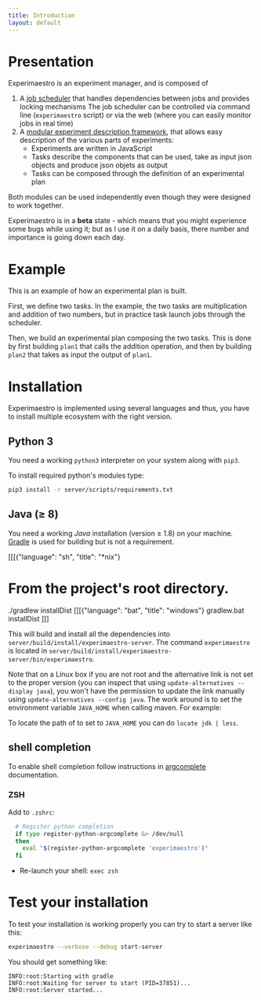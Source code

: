 ```yaml
---
title: Introduction
layout: default
---
```


# Presentation

Experimaestro is an experiment manager, and is composed of

1. A [job scheduler](scheduler/index.html) that handles dependencies between jobs and provides locking mechanisms
   The job scheduler can be controlled via command line (`experimaestro` script) or via the web (where
   you can easily monitor jobs in real time)
2. A [modular experiment description framework](manager/index.html), that allows easy description of the various parts of experiments:
    - Experiments are written in JavaScript
    - Tasks describe the components that can be used, take as input json objects and produce json objets as output
    - Tasks can be composed through the definition of an experimental plan

Both modules can be used independently even though they were designed to work together.

Experimaestro is in a **beta** state - which means that you might experience some bugs
while using it; but as I use it on a daily basis, there number and importance is
going down each day.

# Example

This is an example of how an experimental plan is built.

First, we define two tasks. In the example,
the two tasks are multiplication and addition of two numbers, but in practice
task launch jobs through the scheduler.
<include file="src/test/resources/js/plan_composition.js" id="task"/>

Then, we build an experimental plan composing the two tasks. This is done
by first building `plan1` that calls the addition operation, and
then by building `plan2` that takes as input the output of `plan1`.

<include file="src/test/resources/js/plan_composition.js" id="run"/>

# Installation

Experimaestro is implemented using several languages and thus, you
have to install multiple ecosystem with the right version.

## Python 3

You need a working `python3` interpreter on your system along with `pip3`.

To install required python's modules type:

```sh
pip3 install -r server/scripts/requirements.txt
```

## Java (≥ 8)

You need a working *Java* installation (version ≥ 1.8) on your machine. [Gradle](https://gradle.org) is
used for building but is not a requirement.

[[[{"language": "sh", "title": "*nix"}
# From the project's root directory.
./gradlew installDist
[[[{"language": "bat", "title": "windows"}
gradlew.bat installDist
]]]

This will build and install all the dependencies into `server/build/install/experimaestro-server`. The command `experimaestro` is located in `server/build/install/experimaestro-server/bin/experimaestro`.

Note that on a Linux box if you are not root and the alternative link
is not set to the proper version (you can inspect that using
`update-alternatives --display java`), you won't have the permission
to update the link manually using `update-alternatives --config java`.
The work around is to set the environment variable `JAVA_HOME` when
calling maven. For example:

To locate the path of to set to `JAVA_HOME` you can do `locate jdk | less`.

## shell completion

To enable shell completion follow instructions in
[argcomplete](https://pypi.python.org/pypi/argcomplete) documentation.

### ZSH

Add to `.zshrc`:

```sh
  # Register python completion
  if type register-python-argcomplete &> /dev/null
  then
    eval "$(register-python-argcomplete 'experimaestro')"
  fi
```

* Re-launch your shell: `exec zsh`

# Test your installation

To test your installation is working properly you can try to start a
server like this:


```sh
experimaestro --verbose --debug start-server
```

You should get something like:

```
INFO:root:Starting with gradle
INFO:root:Waiting for server to start (PID=37851)...
INFO:root:Server started...
```
